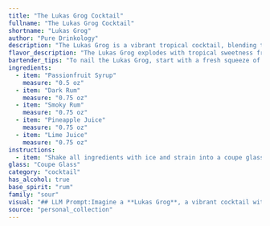 ```yaml
---
title: "The Lukas Grog Cocktail"
fullname: "The Lukas Grog Cocktail"
shortname: "Lukas Grog"
author: "Pure Drinkology"
description: "The Lukas Grog is a vibrant tropical cocktail, blending the sweetness of passionfruit with the robust flavors of rum and citrus.  It draws inspiration from the classic Grog, a rum-based drink enjoyed by sailors, adding a modern twist with smoky and fruity elements. "
flavor_description: "The Lukas Grog explodes with tropical sweetness from the passionfruit syrup and pineapple juice.  The dark rum adds a rich, molasses depth, while the smoky rum brings a touch of campfire warmth and complexity. A tart lime juice balances the sweetness, creating a harmonious and refreshing blend.  The interplay of flavors creates a cocktail that's both bold and balanced, perfect for a warm evening or a tropical getaway. "
bartender_tips: "To nail the Lukas Grog, start with a fresh squeeze of lime, ensuring the juice is bright and tart.  Use a high-quality dark rum for depth and a smoky rum for a unique twist. The passionfruit syrup should be homemade for a more complex flavor.  Shake everything vigorously with ice, double-strain to remove any pulp, and garnish with a lime wheel and a sprig of mint."
ingredients:
  - item: "Passionfruit Syrup"
    measure: "0.5 oz"
  - item: "Dark Rum"
    measure: "0.75 oz"
  - item: "Smoky Rum"
    measure: "0.75 oz"
  - item: "Pineapple Juice"
    measure: "0.75 oz"
  - item: "Lime Juice"
    measure: "0.75 oz"
instructions:
  - item: "Shake all ingredients with ice and strain into a coupe glass."
glass: "Coupe Glass"
category: "cocktail"
has_alcohol: true
base_spirit: "rum"
family: "sour"
visual: "## LLM Prompt:Imagine a **Lukas Grog**, a vibrant cocktail with layers of flavor and intriguing aromas.  Describe its appearance in detail, focusing on these elements:* **Color:**  What is the overall color of the drink?  Is it a single shade or does it have a gradient? Are there any visual hints of the ingredients within?* **Texture:** Is it clear, cloudy, or have a frothy layer? How does the light play on the surface?* **Glass:** Is it served in a specific glass? How does the glass shape influence the overall presentation?* **Garnish:**  What garnishes, if any, are used? How do they complement the cocktail's appearance?**Bonus:**  Describe the cocktail's scent and the impression it gives off.  What kind of setting would this cocktail be perfect for? "
source: "personal_collection"
---
```



